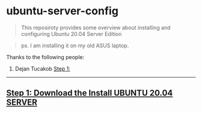 # ubuntu-server-config

> This reposiroty provides some overview about installing and configuring Ubuntu 20.04 Server Edition

> ps. I am installing it on my old ASUS laptop. 

Thanks to the following people: 

1. Dejan Tucakob [Step 1:](https://phoenixnap.com/kb/install-ubuntu-20-04)

------------------------------------------------------

##  [Step 1: Download the Install UBUNTU 20.04 SERVER](https://github.com/fcarvalhopacheco/ubuntu-server-config/blob/main/1.how2/1.download-and-install-ubuntu-server.md)

